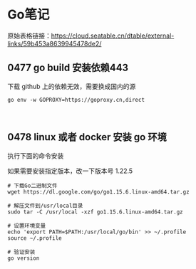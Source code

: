 # Go笔记 

 原始表格链接：https://cloud.seatable.cn/dtable/external-links/59b453a8639945478de2/

 
## 0477 go build 安装依赖443


下载 github 上的依赖无效，需要换成国内的源

```text
go env -w GOPROXY=https://goproxy.cn,direct 
```

​

   
## 0478 linux 或者 docker 安装 go 环境


执行下面的命令安装

如果需要安装指定版本，改一下版本号 1.22.5

```text
# 下载Go二进制文件
wget https://dl.google.com/go/go1.15.6.linux-amd64.tar.gz
 
# 解压文件到/usr/local目录
sudo tar -C /usr/local -xzf go1.15.6.linux-amd64.tar.gz
 
# 设置环境变量
echo 'export PATH=$PATH:/usr/local/go/bin' >> ~/.profile
source ~/.profile
 
# 验证安装
go version
```

​

  